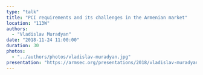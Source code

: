 ```yaml
---
type: "talk"
title: "PCI requirements and its challenges in the Armenian market"
location: "113W"
authors:
  - "Vladislav Muradyan"
date: "2018-11-24 11:00:00"
duration: 30
photos:
  - "../authors/photos/vladislav-muradyan.jpg"
presentation: "https://armsec.org/presentations/2018/vladislav-muradyan-pci-merchants-armenia.pptx"
---
```

